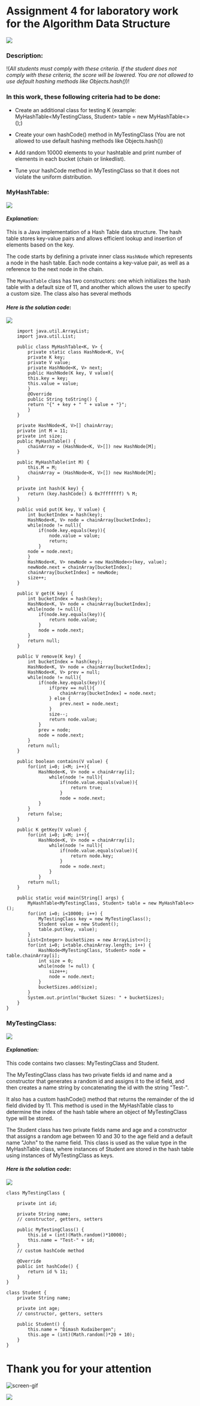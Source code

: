 # **Assignment 4 for  laboratory work for the Algorithm Data Structure**
![](https://avatars.mds.yandex.net/i?id=81aeee622298a892460bc27a41b999ac38f1bb68-2432023-images-thumbs&n=13)
### Description:
!(*All students must comply with these criteria. If the student does not comply with these criteria, the score will be lowered.
You are not allowed to use default hashing methods like Objects.hash()*)!
### In this work, these following criteria had to be done:
* Create an additional class for testing K (example: MyHashTable<MyTestingClass, Student> table = new MyHashTable<>();)

* Create your own hashCode() method in MyTestingClass (You are not allowed to use default hashing methods like Objects.hash())

* Add random 10000 elements to your hashtable and print number of elements in each bucket (chain or linkedlist).

* Tune your hashCode method in MyTestingClass so that it does not violate the uniform distribution.
### MyHashTable:
![](https://avatars.mds.yandex.net/i?id=8ecf7a9b07abfbc6819e96b7c5de7765-7086354-images-thumbs&n=13)
#### *Explanation:*
This is a Java implementation of a Hash Table data structure. The hash table stores key-value pairs and allows efficient lookup and insertion of elements based on the key.

The code starts by defining a private inner class `HashNode` which represents a node in the hash table. Each node contains a key-value pair, as well as a reference to the next node in the chain.

The `MyHashTable` class has two constructors: one which initializes the hash table with a default size of 11, and another which allows the user to specify a custom size. The class also has several methods
#### *Here is the solution code*:
![](https://cbgd.ask.fm/fd3/71a30/7839/4756/8b72/0d5fc8e2f2c4/original/421914.jpg)
        
        import java.util.ArrayList;
        import java.util.List;
        
        public class MyHashTable<K, V> {
            private static class HashNode<K, V>{
            private K key;
            private V value;
            private HashNode<K, V> next;
            public HashNode(K key, V value){
            this.key = key;
            this.value = value;
            }
            @Override
            public String toString() {
            return "{" + key + " " + value + "}";
            }
        }

        private HashNode<K, V>[] chainArray;
        private int M = 11;
        private int size;
        public MyHashTable() {
            chainArray = (HashNode<K, V>[]) new HashNode[M];
        }

        public MyHashTable(int M) {
            this.M = M;
            chainArray = (HashNode<K, V>[]) new HashNode[M];
        }

        private int hash(K key) {
            return (key.hashCode() & 0x7fffffff) % M;
        }

        public void put(K key, V value) {
            int bucketIndex = hash(key);
            HashNode<K, V> node = chainArray[bucketIndex];
            while(node != null){
                if(node.key.equals(key)){
                    node.value = value;
                    return;
                }
            node = node.next;
            }
            HashNode<K, V> newNode = new HashNode<>(key, value);
            newNode.next = chainArray[bucketIndex];
            chainArray[bucketIndex] = newNode;
            size++;
        }
        
        public V get(K key) {
            int bucketIndex = hash(key);
            HashNode<K, V> node = chainArray[bucketIndex];
            while(node != null){
                if(node.key.equals(key)){
                    return node.value;
                }
                node = node.next;
            }
            return null;
        }

        public V remove(K key) {
            int bucketIndex = hash(key);
            HashNode<K, V> node = chainArray[bucketIndex];
            HashNode<K, V> prev = null;
            while(node != null){
                if(node.key.equals(key)){
                    if(prev == null){
                        chainArray[bucketIndex] = node.next;
                    } else {
                        prev.next = node.next;
                    }
                    size--;
                    return node.value;
                }
                prev = node;
                node = node.next;
            }
            return null;
        }

        public boolean contains(V value) {
            for(int i=0; i<M; i++){
                HashNode<K, V> node = chainArray[i];
                    while(node != null){
                        if(node.value.equals(value)){
                            return true;
                        }
                        node = node.next;
                }
            }
            return false;
        }

        public K getKey(V value) {
            for(int i=0; i<M; i++){
                HashNode<K, V> node = chainArray[i];
                    while(node != null){
                        if(node.value.equals(value)){
                            return node.key;
                        }
                        node = node.next;
                    }
                }
            return null;
        }
        
        public static void main(String[] args) {
            MyHashTable<MyTestingClass, Student> table = new MyHashTable<>();
            for(int i=0; i<10000; i++) {
                MyTestingClass key = new MyTestingClass();
                Student value = new Student();
                table.put(key, value);
            }
            List<Integer> bucketSizes = new ArrayList<>();
            for(int i=0; i<table.chainArray.length; i++) {
                HashNode<MyTestingClass, Student> node = table.chainArray[i];
                int size = 0;
                while(node != null) {
                    size++;
                    node = node.next;
                }
                bucketSizes.add(size);
            }
            System.out.println("Bucket Sizes: " + bucketSizes);
        }
    }

### MyTestingClass:
![](https://cdn.dribbble.com/users/671650/screenshots/1803971/ab_testing_dribbble.gif)
#### *Explanation:*
This code contains two classes: MyTestingClass and Student.

The MyTestingClass class has two private fields id and name and a constructor that generates a random id and assigns it to the id field, and then creates a name string by concatenating the id with the string "Test-".

It also has a custom hashCode() method that returns the remainder of the id field divided by 11. This method is used in the MyHashTable class to determine the index of the hash table where an object of MyTestingClass type will be stored.

The Student class has two private fields name and age and a constructor that assigns a random age between 10 and 30 to the age field and a default name "John" to the name field. This class is used as the value type in the MyHashTable class, where instances of Student are stored in the hash table using instances of MyTestingClass as keys.
#### *Here is the solution code*:
![](https://cbgd.ask.fm/fd3/71a30/7839/4756/8b72/0d5fc8e2f2c4/original/421914.jpg)
    
    class MyTestingClass {
        
        private int id;
        
        private String name;
        // constructor, getters, setters
        
        public MyTestingClass() {
            this.id = (int)(Math.random()*10000);
            this.name = "Test-" + id;
        }
        // custom hashCode method
        
        @Override
        public int hashCode() {
            return id % 11;
        }
    }
    
    class Student {
        private String name;
    
        private int age;
        // constructor, getters, setters
        
        public Student() {
            this.name = "Dimash Kudaibergen";
            this.age = (int)(Math.random()*20 + 10);
        }
    }


# Thank you for your attention
![screen-gif](https://i.pinimg.com/originals/8d/38/6f/8d386fe55805e14eb11db87f5acca164.gif)

![](https://media.tenor.com/rOshXzKXJBIAAAAC/waving-bye.gif)


